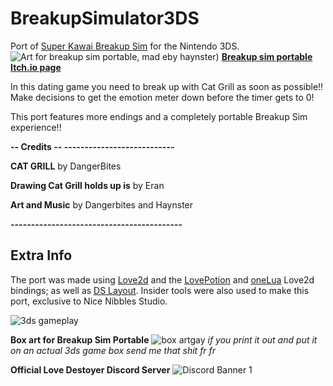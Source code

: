 # BreakupSimulator3DS
Port of [Super Kawai Breakup Sim](https://haynster.itch.io/kawaii-deluxe) for the Nintendo 3DS.
![Art for breakup sim portable, mad eby haynster](https://media.discordapp.net/attachments/715041159335903303/1208333795682689054/breakupsimportable.png?ex=65e2e78a&is=65d0728a&hm=b0a5add778bcd36a9f049e528db015d7b574020cf6be1ef92a9ee3edf1c8dfbd&=&format=webp&quality=lossless))
**[Breakup sim portable Itch.io page](https://dangerbites.itch.io/breakup-portable)**

In this dating game you need to break up with Cat Grill as soon as possible!! Make decisions to get the emotion meter down before the timer gets to 0!  

This port features more endings and a completely portable Breakup Sim experience!!

**-- Credits -- ---------------------------**

**CAT GRILL** by DangerBites

**Drawing Cat Grill holds up is** by Eran

**Art and Music** by Dangerbites and Haynster

**------------------------------------------**
## Extra Info
The port was made using [Love2d](https://love2d.org) and the [LovePotion](https://github.com/lovebrew/lovepotion) and [oneLua](https://github.com/LukeZGD/LOVE-WrapLua) Love2d  bindings; as well as [DS Layout](https://github.com/Nawias/dslayout). Insider tools were also used to make this port, exclusive to Nice Nibbles Studio.

![3ds gameplay](https://media.discordapp.net/attachments/715041159335903303/1208333744654655488/Screenshot_2024-02-14_232123.png?ex=65e2e77e&is=65d0727e&hm=8ed9af3e068397b01247a9652fe627227256dee09264adfc43690b1a6ae8caaa&=&format=webp&quality=lossless)

**Box art for Breakup Sim Portable** 
![box artgay](https://media.discordapp.net/attachments/715041159335903303/1208333873554128987/breakupSim3DS.png?ex=65e2e79d&is=65d0729d&hm=82ef42d65fbb40ab43d4fa48847bdcb3451bf416550a9da99a3fadde3c6b5c4f&=&format=webp&quality=lossless&width=1440&height=605)
*if you print it out and put it on an actual 3ds game box send me that shit fr fr*

**Official Love Destoyer Discord Server**
<img src="https://discordapp.com/api/guilds/[1206820602086957098]/widget.png?style=banner1" alt="Discord Banner 1"/>




